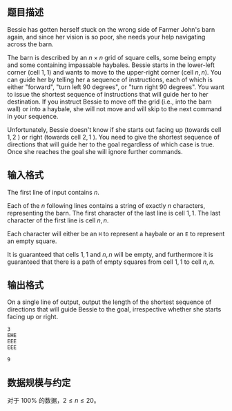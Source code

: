 ## 题目描述

Bessie has gotten herself stuck on the wrong side of Farmer John's barn again, and since her vision is so poor, she needs your help navigating across the barn.

The barn is described by an $n \times n$ grid of square cells, some being empty and some containing impassable haybales. Bessie starts in the lower-left corner (cell $1,1$) and wants to move to the upper-right corner (cell $n,n$). You can guide her by telling her a sequence of instructions, each of which is either "forward", "turn left $90$ degrees", or "turn right $90$ degrees". You want to issue the shortest sequence of instructions that will guide her to her destination. If you instruct Bessie to move off the grid (i.e., into the barn wall) or into a haybale, she will not move and will skip to the next command in your sequence.

Unfortunately, Bessie doesn't know if she starts out facing up (towards cell $1,2$ ) or right (towards cell $2,1$ ). You need to give the shortest sequence of directions that will guide her to the goal regardless of which case is true. Once she reaches the goal she will ignore further commands.



## 输入格式


The first line of input contains $n$.

Each of the $n$ following lines contains a string of exactly $n$ characters, representing the barn. The first character of the last line is cell $1,1$. The last character of the first line is cell $n,n$.

Each character will either be an `H` to represent a haybale or an `E` to represent an empty square.

It is guaranteed that cells $1,1$ and $n,n$ will be empty, and furthermore it is guaranteed that there is a path of empty squares from cell $1,1$ to cell $n, n$.



## 输出格式



On a single line of output, output the length of the shortest sequence of directions that will guide Bessie to the goal, irrespective whether she starts facing up or right.





```input1
3
EHE
EEE
EEE
```
```output1
9
```

## 数据规模与约定

对于 $100\%$ 的数据，$2 \leq n \leq 20$。